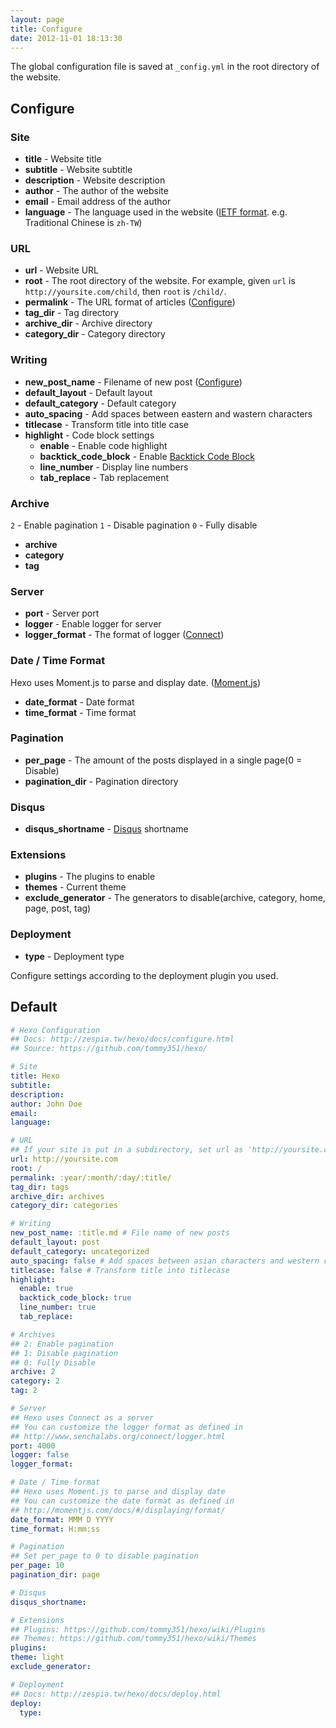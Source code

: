```yaml
---
layout: page
title: Configure
date: 2012-11-01 18:13:30
---
```


The global configuration file is saved at `_config.yml` in the root directory of the website.

## Configure

### Site

- **title** - Website title
- **subtitle** - Website subtitle
- **description** - Website description
- **author** - The author of the website
- **email** - Email address of the author
- **language** - The language used in the website ([IETF format][1]. e.g. Traditional Chinese is `zh-TW`)

### URL

- **url** - Website URL
- **root** - The root directory of the website. For example, given `url` is `http://yoursite.com/child`, then `root` is `/child/`.
- **permalink** - The URL format of articles ([Configure][2])
- **tag_dir** - Tag directory
- **archive_dir** - Archive directory
- **category_dir** - Category directory

### Writing

- **new_post_name** - Filename of new post ([Configure][7])
- **default_layout** - Default layout
- **default_category** - Default category
- **auto_spacing** - Add spaces between eastern and wastern characters
- **titlecase** - Transform title into title case
- **highlight** - Code block settings
  - **enable** - Enable code highlight
  - **backtick_code_block** - Enable [Backtick Code Block][6]
  - **line_number** - Display line numbers
  - **tab_replace** - Tab replacement

### Archive

`2` - Enable pagination
`1` - Disable pagination
`0` - Fully disable

- **archive**
- **category**
- **tag**

### Server

- **port** - Server port
- **logger** - Enable logger for server
- **logger_format** - The format of logger ([Connect][3])

### Date / Time Format

Hexo uses Moment.js to parse and display date. ([Moment.js][4])

- **date_format** - Date format
- **time_format** - Time format

### Pagination

- **per_page** - The amount of the posts displayed in a single page(0 = Disable)
- **pagination_dir** - Pagination directory

### Disqus

- **disqus_shortname** - [Disqus][5] shortname

### Extensions

- **plugins** - The plugins to enable
- **themes** - Current theme
- **exclude_generator** - The generators to disable(archive, category, home, page, post, tag)

### Deployment

- **type** - Deployment type

Configure settings according to the deployment plugin you used.

## Default

``` yaml
# Hexo Configuration
## Docs: http://zespia.tw/hexo/docs/configure.html
## Source: https://github.com/tommy351/hexo/

# Site
title: Hexo
subtitle:
description:
author: John Doe
email:
language:

# URL
## If your site is put in a subdirectory, set url as 'http://yoursite.com/child' and root as '/child/'
url: http://yoursite.com
root: /
permalink: :year/:month/:day/:title/
tag_dir: tags
archive_dir: archives
category_dir: categories

# Writing
new_post_name: :title.md # File name of new posts
default_layout: post
default_category: uncategorized
auto_spacing: false # Add spaces between asian characters and western characters
titlecase: false # Transform title into titlecase
highlight:
  enable: true
  backtick_code_block: true
  line_number: true
  tab_replace:

# Archives
## 2: Enable pagination
## 1: Disable pagination
## 0: Fully Disable
archive: 2
category: 2
tag: 2

# Server
## Hexo uses Connect as a server
## You can customize the logger format as defined in
## http://www.senchalabs.org/connect/logger.html
port: 4000
logger: false
logger_format:

# Date / Time format
## Hexo uses Moment.js to parse and display date
## You can customize the date format as defined in
## http://momentjs.com/docs/#/displaying/format/
date_format: MMM D YYYY
time_format: H:mm:ss

# Pagination
## Set per_page to 0 to disable pagination
per_page: 10
pagination_dir: page

# Disqus
disqus_shortname:

# Extensions
## Plugins: https://github.com/tommy351/hexo/wiki/Plugins
## Themes: https://github.com/tommy351/hexo/wiki/Themes
plugins:
theme: light
exclude_generator:

# Deployment
## Docs: http://zespia.tw/hexo/docs/deploy.html
deploy:
  type:
```

[1]: http://www.w3.org/International/articles/language-tags/
[2]: permalink.html
[3]: http://www.senchalabs.org/connect/logger.html
[4]: http://momentjs.com/docs/#/displaying/format/
[5]: http://disqus.com/
[6]: tag-plugins.html
[7]: writing.html